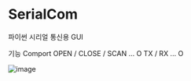 # SerialCom
파이썬 시리얼 통신용 GUI

기능
Comport OPEN / CLOSE / SCAN ... O
TX / RX ... O

![image](https://github.com/KpuFish/SerialCom/assets/43401975/6fd255d3-495e-4424-a75e-ae8ba7ee8319)
